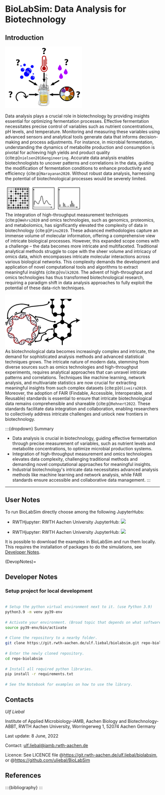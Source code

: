 # BioLabSim: Data Analysis for Biotechnology

## Introduction
<img src='Figures/Jupyter/FermProSim_Objective.png' alt='Variables in a fermentation'  width='250'/><br>

Data analysis plays a crucial role in biotechnology by providing insights essential for optimizing fermentation processes. Effective fermentation necessitates precise control of variables such as nutrient concentrations, pH levels, and temperature. Monitoring and measuring these variables using advanced sensors and analytical tools generate data that informs decision-making and process adjustments. For instance, in microbial fermentation, understanding the dynamics of metabolite production and consumption is pivotal for achieving high yields and product quality {cite:p}`nielsen2016engineering`. Accurate data analysis enables biotechnologists to uncover patterns and correlations in the data, guiding the modification of fermentation conditions to enhance productivity and efficiency {cite:p}`Narayanan2020`. Without robust data analysis, harnessing the potential of biotechnological processes would be severely limited.

<img src='Figures/Jupyter/multi-omics.png' alt='Data diversity'  width='250'/><br>
The integration of high-throughput measurement techniques {cite:p}`Wehrs2020` and omics technologies, such as genomics, proteomics, and metabolomics, has significantly elevated the complexity of data in biotechnology {cite:p}`Pinu2019`. These advanced methodologies capture an immense volume of molecular information, offering a comprehensive view of intricate biological processes. However, this expanded scope comes with a challenge – the data becomes more intricate and multifaceted. Traditional analytical methods struggle to cope with the sheer volume and intricacy of omics data, which encompasses intricate molecular interactions across various biological networks. This complexity demands the development and application of novel computational tools and algorithms to extract meaningful insights {cite:p}`Volk2020`. The advent of high-throughput and omics technologies has thus transformed biotechnological research, requiring a paradigm shift in data analysis approaches to fully exploit the potential of these data-rich techniques.

<img src='Figures/Jupyter/MetaEngSim_Segment_DNAMetabol.png' alt='New methods and analysis types'  width='250'/><br>
As biotechnological data becomes increasingly complex and intricate, the demand for sophisticated analysis methods and advanced statistical techniques grows. The intricate nature of modern data, stemming from diverse sources such as omics technologies and high-throughput experiments, requires analytical approaches that can unravel intricate patterns and correlations. Techniques like machine learning, network analysis, and multivariate statistics are now crucial for extracting meaningful insights from such complex datasets  {cite:p}`Oliveira2019`. Moreover, the adoption of FAIR (Findable, Accessible, Interoperable, and Reusable) standards is essential to ensure that intricate biotechnological data remains comprehensible and shareable {cite:p}`Rehnert2022`. These standards facilitate data integration and collaboration, enabling researchers to collectively address intricate challenges and unlock new frontiers in biotechnology.

:::{dropdown} Summary
* Data analysis is crucial in biotechnology, guiding effective fermentation through precise measurement of variables, such as nutrient levels and metabolite concentrations, to optimize microbial production systems.
* Integration of high-throughput measurement and omics technologies elevates data complexity, challenging traditional methods and demanding novel computational approaches for meaningful insights.
* Industrial biotechnology's intricate data necessitates advanced analysis methods like machine learning and network analysis, while FAIR standards ensure accessible and collaborative data management.
:::

---

## User Notes

To run BioLabSim directly choose among the following JupyterHubs:

- RWTHjupyter: RWTH Aachen University JupyterHub: [![](https://mybinder.org/badge_logo.svg)](https://mybinder.org/v2/gh/uliebal/RecExpSim/HEAD)

- RWTHjupyter: RWTH Aachen University JupyterHub: [![](https://jupyter.pages.rwth-aachen.de/documentation/images/badge-launch-rwth-jupyter.svg)](https://jupyter.rwth-aachen.de/hub/spawn?profile=biolabsim)

It is possible to download the examples in BioLabSim and run them locally. This requires the installation of packages to do the simulations, see [Developer Notes](DevopNotes).


(DevopNotes)=
## Developer Notes

### Setup project for local development

```bash

# Setup the python virtual environment next to it. (use Python 3.9)
python3.9 -m venv py39-env

# Activate your environment. (Broad topic that depends on what software and OS is used)
source py39-env/bin/activate

# Clone the repository to a nearby folder.
git clone https://git.rwth-aachen.de/ulf.liebal/biolabsim.git repo-biolabsim

# Enter the newly cloned repository.
cd repo-biolabsim

# Install all required python libraries.
pip install -r requirements.txt

# See the Notebook for examples on how to use the library.
```



## Contacts

*Ulf Liebal*

Institute of Applied Microbiology-iAMB, Aachen Biology and Biotechnology-ABBT, RWTH Aachen University, Worringerweg 1, 52074 Aachen Germany



Last update: 8 June, 2022

Contact: ulf.liebal@iamb.rwth-aachen.de

Licence: See LICENCE file @https://git.rwth-aachen.de/ulf.liebal/biolabsim, or @https://github.com/uliebal/BioLabSim

## References
:::{bibliography}
:::